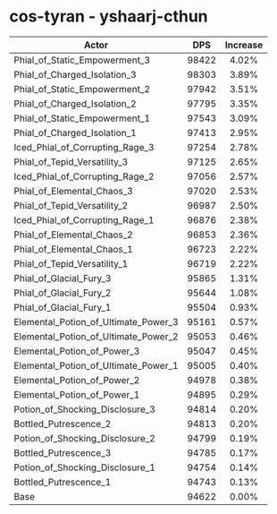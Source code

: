 # cos-tyran - yshaarj-cthun
| Actor | DPS | Increase |
|---|:---:|:---:|
|Phial_of_Static_Empowerment_3|98422|4.02%|
|Phial_of_Charged_Isolation_3|98303|3.89%|
|Phial_of_Static_Empowerment_2|97942|3.51%|
|Phial_of_Charged_Isolation_2|97795|3.35%|
|Phial_of_Static_Empowerment_1|97543|3.09%|
|Phial_of_Charged_Isolation_1|97413|2.95%|
|Iced_Phial_of_Corrupting_Rage_3|97254|2.78%|
|Phial_of_Tepid_Versatility_3|97125|2.65%|
|Iced_Phial_of_Corrupting_Rage_2|97056|2.57%|
|Phial_of_Elemental_Chaos_3|97020|2.53%|
|Phial_of_Tepid_Versatility_2|96987|2.50%|
|Iced_Phial_of_Corrupting_Rage_1|96876|2.38%|
|Phial_of_Elemental_Chaos_2|96853|2.36%|
|Phial_of_Elemental_Chaos_1|96723|2.22%|
|Phial_of_Tepid_Versatility_1|96719|2.22%|
|Phial_of_Glacial_Fury_3|95865|1.31%|
|Phial_of_Glacial_Fury_2|95644|1.08%|
|Phial_of_Glacial_Fury_1|95504|0.93%|
|Elemental_Potion_of_Ultimate_Power_3|95161|0.57%|
|Elemental_Potion_of_Ultimate_Power_2|95053|0.46%|
|Elemental_Potion_of_Power_3|95047|0.45%|
|Elemental_Potion_of_Ultimate_Power_1|95005|0.40%|
|Elemental_Potion_of_Power_2|94978|0.38%|
|Elemental_Potion_of_Power_1|94895|0.29%|
|Potion_of_Shocking_Disclosure_3|94814|0.20%|
|Bottled_Putrescence_2|94813|0.20%|
|Potion_of_Shocking_Disclosure_2|94799|0.19%|
|Bottled_Putrescence_3|94785|0.17%|
|Potion_of_Shocking_Disclosure_1|94754|0.14%|
|Bottled_Putrescence_1|94743|0.13%|
|Base|94622|0.00%|
